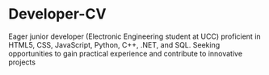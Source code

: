 # Developer-CV
Eager junior developer (Electronic Engineering student at UCC) proficient in HTML5, CSS, JavaScript, Python, C++, .NET, and SQL. Seeking opportunities to gain practical experience and contribute to innovative projects
